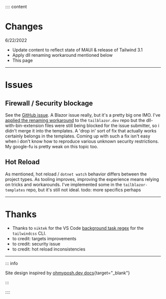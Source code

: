 
:::: content

# Changes

6/22/2022

* Update content to reflect state of MAUI & release of Tailwind 3.1
* Apply dll renaming workaround mentioned below
* This page

---

# Issues

## Firewall / Security blockage

See the [GitHub issue](https://github.com/McNerdius/TailBlazor/issues/129).  A Blazor issue really, but it's a pretty big one IMO.  I've [applied the renaming workaround](https://github.com/McNerdius/TailBlazor/pull/130/files?diff=unified&w=0) to the `tailblazor.dev` repo but the dll-with-bin-extension files were still being blocked for the issue submitter, so i didn't merge it into the templates.  A 'drop in' sort of fix that actually works certainly belongs in the templates.  Coming up with such a fix isn't easy when i don't know how to reproduce various unknown security restrictions.  My google-fu is pretty weak on this topic too.

## Hot Reload

As mentioned, hot reload / `dotnet watch` behavior differs between the project types.  As tooling improves, improving the experience means relying on tricks and workarounds.  I've implemented some in the `tailblazor-templates` repo, but it's still not ideal.  todo: more specifics perhaps

---

# Thanks

* Thanks to `niktek` for the VS Code [background task regex](https://github.com/McNerdius/TailBlazor-Templates/issues/14) for the `tailwindcss` CLI.
* to credit: targets improvements
* to credit: security issue
* to credit: hot reload inconsistencies

---

::: info

Site design inspired by [ohmyposh.dev docs](https://ohmyposh.dev/docs/){target="_blank"}

:::

::::